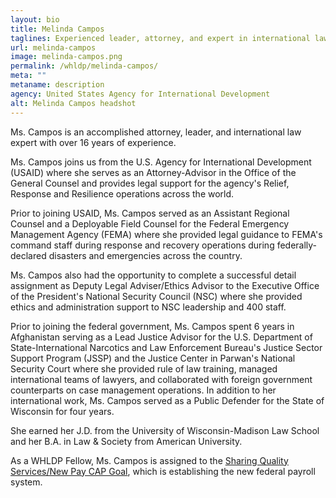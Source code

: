 ```yaml
---
layout: bio
title: Melinda Campos
taglines: Experienced leader, attorney, and expert in international law
url: melinda-campos
image: melinda-campos.png
permalink: /whldp/melinda-campos/
meta: ""
metaname: description
agency: United States Agency for International Development
alt: Melinda Campos headshot
---
```


<p>Ms. Campos is an accomplished attorney, leader, and international law expert with over 16 years of experience.</p>
<p>Ms. Campos joins us from the U.S. Agency for International Development (USAID) where she serves as an Attorney-Advisor in the Office of the General Counsel and provides legal support for the agency's Relief, Response and Resilience operations across the world.</p>
<p>Prior to joining USAID, Ms. Campos served as an Assistant Regional Counsel and a Deployable Field Counsel for the Federal Emergency Management Agency (FEMA) where she provided legal guidance to FEMA's command staff during response and recovery operations during federally-declared disasters and emergencies across the country.</p>
<p>Ms. Campos also had the opportunity to complete a successful detail assignment as Deputy Legal Adviser/Ethics Advisor to the Executive Office of the President's National Security Council (NSC) where she provided ethics and administration support to NSC leadership and 400 staff.</p>
<p>Prior to joining the federal government, Ms. Campos spent 6 years in Afghanistan serving as a Lead Justice Advisor for the U.S. Department of State-International Narcotics and Law Enforcement Bureau's Justice Sector Support Program (JSSP) and the Justice Center in Parwan's National Security Court where she provided rule of law training, managed international teams of lawyers, and collaborated with foreign government counterparts on case management operations. In addition to her international work, Ms. Campos served as a Public Defender for the State of Wisconsin for four years.</p>
<p>She earned her J.D. from the University of Wisconsin-Madison Law School and her B.A. in Law &amp; Society from American University.</p>
<p>As a WHLDP Fellow, Ms. Campos is assigned to the <a href="https://www.performance.gov/CAP/sharing-quality-services/">Sharing Quality Services/New Pay CAP Goal</a>, which is establishing the new federal payroll system.&nbsp;</p>